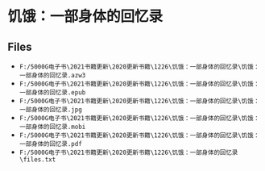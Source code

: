 # 饥饿：一部身体的回忆录

## Files

- `F:/5000G电子书\2021书籍更新\2020更新书籍\1226\饥饿：一部身体的回忆录\饥饿：一部身体的回忆录.azw3`
- `F:/5000G电子书\2021书籍更新\2020更新书籍\1226\饥饿：一部身体的回忆录\饥饿：一部身体的回忆录.epub`
- `F:/5000G电子书\2021书籍更新\2020更新书籍\1226\饥饿：一部身体的回忆录\饥饿：一部身体的回忆录.jpg`
- `F:/5000G电子书\2021书籍更新\2020更新书籍\1226\饥饿：一部身体的回忆录\饥饿：一部身体的回忆录.mobi`
- `F:/5000G电子书\2021书籍更新\2020更新书籍\1226\饥饿：一部身体的回忆录\饥饿：一部身体的回忆录.pdf`
- `F:/5000G电子书\2021书籍更新\2020更新书籍\1226\饥饿：一部身体的回忆录\files.txt`

